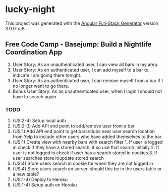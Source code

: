 # lucky-night

This project was generated with the [Angular Full-Stack Generator](https://github.com/DaftMonk/generator-angular-fullstack) version 3.0.0-rc8.

## Free Code Camp - Basejump: Build a Nightlife Coordination App

1)  User Story: As an unauthenticated user, I can view all bars in my area.
2)  User Story: As an authenticated user, I can add myself to a bar to indicate I am going there tonight.
3)  User Story: As an authenticated user, I can remove myself from a bar if I no longer want to go there.
4)  Bonus User Story: As an unauthenticated user, when I login I should not have to search again.

### TODO
1)  (US:2-4)  Setup local auth 
2)  (US:2-3)  Add API end point to add/remove user from a bar
3)  (US:1)    Add API end point to get bars/clubs near user search location from Yelp to include other users who have added themselves to the bar 
4)  (US:1)    Create view with nearby bars with search filter
              1. If user is logged in check if they have a stored search, if so use that search initially
              2. If user is not logged in check if user has a search stored in cookies
              3. If user searches store it/update stored search
5)  (US:4)    Store users search in cookie for when they are not logged in
6)  (US:4)    Store users search on server, should this be in the users table or a new table?
7)  (US:1-4)  Deploy to Heroku
8)  (US:1-4)  Setup auth on Heroku

